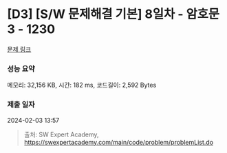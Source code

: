 # [D3] [S/W 문제해결 기본] 8일차 - 암호문3 - 1230 

[문제 링크](https://swexpertacademy.com/main/code/problem/problemDetail.do?contestProbId=AV14zIwqAHwCFAYD) 

### 성능 요약

메모리: 32,156 KB, 시간: 182 ms, 코드길이: 2,592 Bytes

### 제출 일자

2024-02-03 13:57



> 출처: SW Expert Academy, https://swexpertacademy.com/main/code/problem/problemList.do
